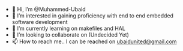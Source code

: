 - 👋 Hi, I’m @Muhammed-Ubaid
- 👀 I’m interested in gaining proficiency with end to end embedded software development
- 🌱 I’m currently learning on makefiles and HAL
- 💞️ I’m looking to collaborate on (Undecided Yet)
- 📫 How to reach me.. I can be reached on ubaidunited@gmail.com

<!---
Muhammed-Ubaid/Muhammed-Ubaid is a ✨ special ✨ repository because its `README.md` (this file) appears on your GitHub profile.
You can click the Preview link to take a look at your changes.
--->
